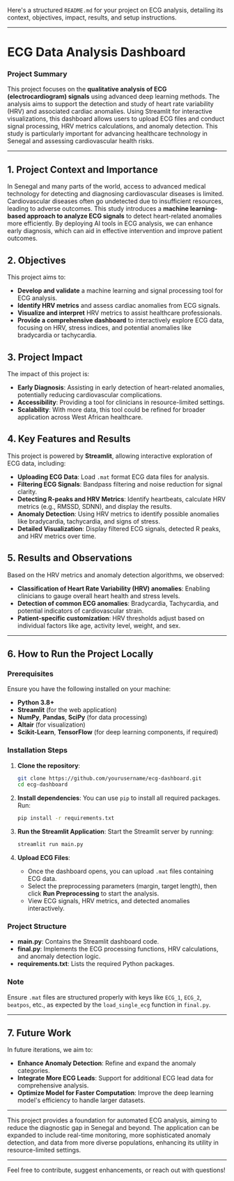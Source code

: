 Here's a structured `README.md` for your project on ECG analysis, detailing its context, objectives, impact, results, and setup instructions.

---

# ECG Data Analysis Dashboard

### Project Summary
This project focuses on the **qualitative analysis of ECG (electrocardiogram) signals** using advanced deep learning methods. The analysis aims to support the detection and study of heart rate variability (HRV) and associated cardiac anomalies. Using Streamlit for interactive visualizations, this dashboard allows users to upload ECG files and conduct signal processing, HRV metrics calculations, and anomaly detection. This study is particularly important for advancing healthcare technology in Senegal and assessing cardiovascular health risks.

---

## 1. Project Context and Importance
In Senegal and many parts of the world, access to advanced medical technology for detecting and diagnosing cardiovascular diseases is limited. Cardiovascular diseases often go undetected due to insufficient resources, leading to adverse outcomes. This study introduces a **machine learning-based approach to analyze ECG signals** to detect heart-related anomalies more efficiently. By deploying AI tools in ECG analysis, we can enhance early diagnosis, which can aid in effective intervention and improve patient outcomes.

## 2. Objectives
This project aims to:
- **Develop and validate** a machine learning and signal processing tool for ECG analysis.
- **Identify HRV metrics** and assess cardiac anomalies from ECG signals.
- **Visualize and interpret** HRV metrics to assist healthcare professionals.
- **Provide a comprehensive dashboard** to interactively explore ECG data, focusing on HRV, stress indices, and potential anomalies like bradycardia or tachycardia.

## 3. Project Impact
The impact of this project is:
- **Early Diagnosis**: Assisting in early detection of heart-related anomalies, potentially reducing cardiovascular complications.
- **Accessibility**: Providing a tool for clinicians in resource-limited settings.
- **Scalability**: With more data, this tool could be refined for broader application across West African healthcare.

## 4. Key Features and Results
This project is powered by **Streamlit**, allowing interactive exploration of ECG data, including:
- **Uploading ECG Data**: Load `.mat` format ECG data files for analysis.
- **Filtering ECG Signals**: Bandpass filtering and noise reduction for signal clarity.
- **Detecting R-peaks and HRV Metrics**: Identify heartbeats, calculate HRV metrics (e.g., RMSSD, SDNN), and display the results.
- **Anomaly Detection**: Using HRV metrics to identify possible anomalies like bradycardia, tachycardia, and signs of stress.
- **Detailed Visualization**: Display filtered ECG signals, detected R peaks, and HRV metrics over time.

## 5. Results and Observations
Based on the HRV metrics and anomaly detection algorithms, we observed:
- **Classification of Heart Rate Variability (HRV) anomalies**: Enabling clinicians to gauge overall heart health and stress levels.
- **Detection of common ECG anomalies**: Bradycardia, Tachycardia, and potential indicators of cardiovascular strain.
- **Patient-specific customization**: HRV thresholds adjust based on individual factors like age, activity level, weight, and sex.

---

## 6. How to Run the Project Locally

### Prerequisites
Ensure you have the following installed on your machine:
- **Python 3.8+**
- **Streamlit** (for the web application)
- **NumPy**, **Pandas**, **SciPy** (for data processing)
- **Altair** (for visualization)
- **Scikit-Learn**, **TensorFlow** (for deep learning components, if required)

### Installation Steps
1. **Clone the repository**:
   ```bash
   git clone https://github.com/yourusername/ecg-dashboard.git
   cd ecg-dashboard
   ```

2. **Install dependencies**:
   You can use `pip` to install all required packages. Run:
   ```bash
   pip install -r requirements.txt
   ```

3. **Run the Streamlit Application**:
   Start the Streamlit server by running:
   ```bash
   streamlit run main.py
   ```

4. **Upload ECG Files**:
   - Once the dashboard opens, you can upload `.mat` files containing ECG data.
   - Select the preprocessing parameters (margin, target length), then click **Run Preprocessing** to start the analysis.
   - View ECG signals, HRV metrics, and detected anomalies interactively.

### Project Structure
- **main.py**: Contains the Streamlit dashboard code.
- **final.py**: Implements the ECG processing functions, HRV calculations, and anomaly detection logic.
- **requirements.txt**: Lists the required Python packages.

### Note
Ensure `.mat` files are structured properly with keys like `ECG_1`, `ECG_2`, `beatpos`, etc., as expected by the `load_single_ecg` function in `final.py`.

---

## 7. Future Work
In future iterations, we aim to:
- **Enhance Anomaly Detection**: Refine and expand the anomaly categories.
- **Integrate More ECG Leads**: Support for additional ECG lead data for comprehensive analysis.
- **Optimize Model for Faster Computation**: Improve the deep learning model's efficiency to handle larger datasets.

---

This project provides a foundation for automated ECG analysis, aiming to reduce the diagnostic gap in Senegal and beyond. The application can be expanded to include real-time monitoring, more sophisticated anomaly detection, and data from more diverse populations, enhancing its utility in resource-limited settings.

---

Feel free to contribute, suggest enhancements, or reach out with questions!
